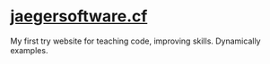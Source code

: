 # [jaegersoftware.cf](http://jaegersoftware.cf)
 My first try website for teaching code, improving skills. Dynamically examples. 
